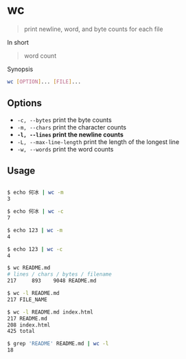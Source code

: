# wc

> print newline, word, and byte counts for each file

In short

> word count

Synopsis

```bash
wc [OPTION]... [FILE]...
```

## Options

- `-c, --bytes` print the byte counts
- `-m, --chars` print the character counts
- **`-l, --lines` print the newline counts**
- `-L, --max-line-length` print the length of the longest line
- `-w, --words` print the word counts

## Usage

```bash

$ echo 何冰 | wc -m
3

$ echo 何冰 | wc -c
7

$ echo 123 | wc -m
4

$ echo 123 | wc -c
4

$ wc README.md
# lines / chars / bytes / filename
217     893    9048 README.md

$ wc -l README.md
217 FILE_NAME

$ wc -l README.md index.html
217 README.md
208 index.html
425 total

$ grep 'README' README.md | wc -l
18
```
